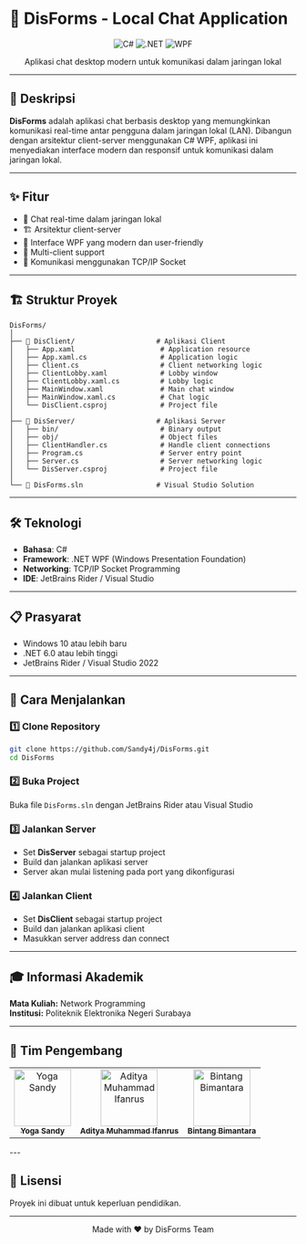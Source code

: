 # 💬 DisForms - Local Chat Application

<div align="center">

![C#](https://img.shields.io/badge/C%23-239120?style=for-the-badge&logo=c-sharp&logoColor=white)
![.NET](https://img.shields.io/badge/.NET-512BD4?style=for-the-badge&logo=dotnet&logoColor=white)
![WPF](https://img.shields.io/badge/WPF-512BD4?style=for-the-badge&logo=windows&logoColor=white)

Aplikasi chat desktop modern untuk komunikasi dalam jaringan lokal

</div>

---

## 📖 Deskripsi

**DisForms** adalah aplikasi chat berbasis desktop yang memungkinkan komunikasi real-time antar pengguna dalam jaringan lokal (LAN). Dibangun dengan arsitektur client-server menggunakan C# WPF, aplikasi ini menyediakan interface modern dan responsif untuk komunikasi dalam jaringan lokal.

---

## ✨ Fitur

- 💬 Chat real-time dalam jaringan lokal
- 🏗️ Arsitektur client-server
- 🎨 Interface WPF yang modern dan user-friendly
- 🔄 Multi-client support
- 📡 Komunikasi menggunakan TCP/IP Socket

---

## 🏗️ Struktur Proyek

```
DisForms/
│
├── 📁 DisClient/                    # Aplikasi Client
│   ├── App.xaml                     # Application resource
│   ├── App.xaml.cs                  # Application logic
│   ├── Client.cs                    # Client networking logic
│   ├── ClientLobby.xaml             # Lobby window
│   ├── ClientLobby.xaml.cs          # Lobby logic
│   ├── MainWindow.xaml              # Main chat window
│   ├── MainWindow.xaml.cs           # Chat logic
│   └── DisClient.csproj             # Project file
│
├── 📁 DisServer/                    # Aplikasi Server
│   ├── bin/                         # Binary output
│   ├── obj/                         # Object files
│   ├── ClientHandler.cs             # Handle client connections
│   ├── Program.cs                   # Server entry point
│   ├── Server.cs                    # Server networking logic
│   └── DisServer.csproj             # Project file
│
└── 📄 DisForms.sln                  # Visual Studio Solution
```

---

## 🛠️ Teknologi

- **Bahasa**: C#
- **Framework**: .NET WPF (Windows Presentation Foundation)
- **Networking**: TCP/IP Socket Programming
- **IDE**: JetBrains Rider / Visual Studio

---

## 📋 Prasyarat

- Windows 10 atau lebih baru
- .NET 6.0 atau lebih tinggi
- JetBrains Rider / Visual Studio 2022

---

## 🚀 Cara Menjalankan

### 1️⃣ Clone Repository

```bash
git clone https://github.com/Sandy4j/DisForms.git
cd DisForms
```

### 2️⃣ Buka Project

Buka file `DisForms.sln` dengan JetBrains Rider atau Visual Studio

### 3️⃣ Jalankan Server

- Set **DisServer** sebagai startup project
- Build dan jalankan aplikasi server
- Server akan mulai listening pada port yang dikonfigurasi

### 4️⃣ Jalankan Client

- Set **DisClient** sebagai startup project
- Build dan jalankan aplikasi client
- Masukkan server address dan connect

---

## 🎓 Informasi Akademik

**Mata Kuliah:** Network Programming  
**Institusi:** Politeknik Elektronika Negeri Surabaya

---

## 👥 Tim Pengembang

<table>
  <tr>
    <td align="center">
      <a href="https://github.com/Sandy4j">
        <img src="https://github.com/Sandy4j.png" width="100px;" alt="Yoga Sandy"/><br />
        <sub><b>Yoga Sandy</b></sub>
      </a>
    </td>
    <td align="center">
      <a href="https://github.com/XTripsy">
        <img src="https://github.com/XTripsy.png" width="100px;" alt="Aditya Muhammad Ifanrus"/><br />
        <sub><b>Aditya Muhammad Ifanrus</b></sub>
      </a>
    </td>
    <td align="center">
      <a href="https://github.com/BintangBimantara">
        <img src="https://github.com/BintangBimantara.png" width="100px;" alt="Bintang Bimantara"/><br />
        <sub><b>Bintang Bimantara</b></sub>
      </a>
    </td>
  </tr>
</table>
---

## 📝 Lisensi

Proyek ini dibuat untuk keperluan pendidikan.

---

<div align="center">

Made with ❤️ by DisForms Team

</div>
